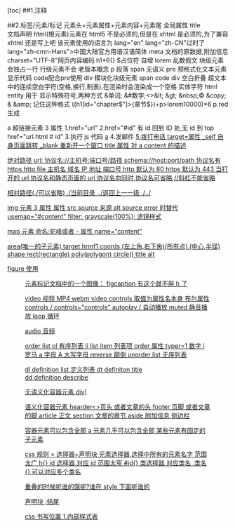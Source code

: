 [toc]
##1.注释
<!--content-->
##2.标签/元素/标记
元素头+元素属性+元素内容+元素尾
全局属性 title  
<meta charset ="UTF-8" >
<meta charset ="UTF-8" />
文档声明<!DOCTYPE html>
html(根元素)元素在 html5 不是必须的,但是在 xhtml 是必须的,为了兼容 xhtml 还是写上吧
该元素使用的语言为 lang="en" lang="zh-CN"过时了 lang="zh-cmn-Hans">中国大陆官方用语汉语简体
meta 文档的原数据,附加信息 charset="UTF-8"网页内容编码
h1*6{} $占位符 自增
lorem 乱数假文
块级元素会独占一行  行级元素不会 老版本概念
p 段落 span 无语义  pre 预格式化文本元素  显示代码  code配合pre使用   div  模块化块级元素  span  code  div
空白折叠 超文本中的连续空白字符(空格,换行,制表),在渲染时会渲染成一个空格 
实体字符 html entity 
用于 显示特殊符号,两种方式     &单词;  &#数字;<>&lt; &gt; &nbsp;© &copy; & &amp;
记住这种格式 ((h1[id="chapter$"]>{章节\$})+p>lorem10000)*6
p.red 生成 <p class="red"></p>

a 超链接元素 3 属性
1.href="url"
2.href="#id" 有 id 回到 ID 处,无 id 到 top href="url.html # id" 3.执行 js 代码 <a href="javascript:alert('content')">a</a> 4.发邮件 <a href="mailto:804748585@qq.com"> 5.拨打电话 <a href="tel:13809233994">
target=属性
\_self 自身页面跳转
\_blank 重新开一个窗口
title 属性
对 a content 的描述

绝对路径
url:
协议名://主机号:端口号/路径
schema://host:port/path
协议名有 https http file
主机名 域名 IP 地址
端口号 http 默认为 80 https 默认为 443
当打开的 url 协议名和静态页面的 url 协议名向同时,协议名可省略,//斜杠不能省略

相对路径(./可以省略)
./当前目录
../返回上一一级 ./../

img 元素 3 属性
属性 src source 来源 alt source error 时替代
usemap="#content"
filter: grayscale(100%); 滤镜样式

map 元素
命名:驼峰或者 -
属性 name="content"

area(唯一的子元素)
target
hrmf1
coords (左上角,右下角)(所有点) (中心,半径)
shape rect(rectangle) poly(polygon) circle()
title
alt

figure 使用 <figure> 元素标记文档中的一个图像：
figcaption 有这个就不用 h 了

video 视频 MP4 webm
video <source>
controls 取值为属性名本身 布尔属性
controls / controls="controls"
autoplay / 自动播放
muted 静音播放
loop 循环

audio 音频

order list ol 有序列表
li list item 列表项
order 属性 typer=1 数字 i 罗马 a 字母 A 大写字母 reverse 颠倒
unorder list 无序列表

dl definition list 定义列表
dt definiton title  
dd definition describe

无语义化容器元素
div]

语义化容器元素
hearder<>页头 或者文章的头
footer 页脚 或者文章的脚
article 正文
section 文章的章节
aside 附加信息,侧边栏

容器元素可以包含全部
a 元素几乎可以包含全部
某些元素有固定的子元素

css 规则 = 选择器+声明块
元素选择器,选择中所有的元素名字 范围太广 h{}
id 选择器,对应 id 范围太窄 #id{}
类选择器 对应类名 .类名{}
可以对应多个类名 <p class="clas1 class2"> 重叠的时候听谁的饿呢?谁在 style 下面听谁的

声明块 ;结尾

css 书写位置 1.内部样式表 <style><style/> 2.内联样式表 <h2 style=""><> 切记分号隔开 3.外部样式表 css 文件 link

- 维护
- 响应速度
- 分离,

css 常见样式声明
为什么写的元素有样式 user-agent 有默认的自带的 元素选择器,并且在最开始
注释 /\* \*/
1.color :
:预设值 pink chocolate
/三原色 rgb 表示法(0~255)浓度越来越大  
rgb(0,255,0) a alpha 透明度 小数点 0.1 可写.1 rgba hsla
饱和度
hsl（）HSL 即色相、饱和度、亮度（英语：Hue, Saturation, Lig...
hex 表示法 #008c8c 马尔斯绿 #ff4400 淘宝红可简写 #f40 黑色#000 白色 #fff 红#f00 绿#0f0 蓝#00f 灰 ccc 青黄紫

2.background-color
3.font-size 文字大小
min-width: 最小宽度 maxheight 最大高度
max-width:最大宽度
px 像素
2em 相对值 相对于父元素的几倍 父元素字体没有大小,就找爷爷,爷爷也没有就使用基准字号(浏览器定义的大小)

4 font-weight
预设值 normal bold
数字大小 400 700
strong 元素 默认加粗

5font-family 字体  
预设值 用户计算机有这种字体才行
可设定多个值 font-family:1,2,3,4;
sans-serif 非称线字体 是一类,字体的边缘没有修饰,多种

6font-style
字体样式 倾斜
预设值 italic
i 语义化是语音阅读,实际用作图标 icon 元素 默认元素选择器 倾斜属性
em 默认倾斜

7text-decoration
加各种线
eg line-through overline
a 默认 text-decoration:underline;
del 语义 废弃的内容 默认 line-through
s 语义 过期的内容 默认 line-through

8 text-indent
预设值
像素值 px
字符 em 中文就是缩进两个字符大小

9.line-height
行间距?no 是文本的行高  
值为 px 通常都是用纯数字,不定死,防止折叠
无单位 em 百分比的区别
em 为字节的大小,当 line-height 为父值时,先继承,再计算,后面字体大小变大,line-height 也不会变大.1em=100%
在设置字体大小后再设置 em 单位是 ok 的,因为他会自动计算行高成为字体的两倍大小
纯数字就是先继承再计算

10.width
宽度
11.height
12 letter-spacing 字符间距
13 text-align
文字 的排列水平排列方式
左右 居中
对齐
vertical-align’ 特性。 ‘vertical-align’ 默认值为基线( ‘baseline ’)对齐。 改变对齐的基线 可以为 0px
baseline 该元素的与父元素的基线对齐

14 opacity(不透明度) 取值 0 到 1 整个盒子的透明度,边框内容背景
hsla rbga alpha
15.background-clip:背景色覆盖区域,默认为边框盒

16.cursor 鼠标样式 common icon image format
cursor:url("地址",auto)
cursor not-allowed 禁用

17.隐藏,隐蔽盒子
display:none
visibility 默认为 visibie hidden

18.背景图
当图片为内容时用 html 的 img 元素
当作为背景喧嚷是可用 css 的背景图样式
background-image:url("")
background-repeat no-repeat 默认 x,y 轴重复,
background-size: content cover 也可写百分比 px
background-position:center top 改变背景图在内容盒的位置
背景图背景颜色混用

精灵图 许多 icon 的合集,通过操控 background-position 还有,background-size 找到 spirit
background-attachment: fixed;相对视口固定
速写
background:url("") no-repeat center/100% color
位置在前 size 后

19.iframe 嵌入网页 src
20 object embed 在页面中嵌入 flash 可替换元素,行盒
object 两个属性 data 数据位置 type 数据类型采用 MIME 格式 多用途互联网邮邮件扩展类型 <object></object>
<embed quality="high"/> 直接在属性里传递参数,空元素 兼容性各有千秋

21<abbr title=""></abbr> 缩写词
22<time datetime="2019-5-1">2019 年五月</time> 给浏览器阅读的
23 b bold 以前是无语义元素,用于加粗字体 现用于语音阅读强调 默认为加粗
24 q (quote)引用文本,默认样式加双引号 cite
25 blockquote 大段引用文本 cite="url"
26 br 在文本中换行
27 hr 分割线
28 <meta name="keywords" content="在线商城,美容"> 给浏览器阅读的
  <meta name="author" content="chenlicheng">  name="description"  描述网站
29 link  css文件  图标   rel   relation 资源和网站的关系
<link rel="icon" href=""> 浏览器标题偷的图标  rel=" shortc icon"
放在根目录下  改名为 favicon.ico也可以

简单选择器
1.id 选择器 #id{} 2.元素选择器 元素名{} 3.类选择器 .类名{}

4.通配符选择器
_,选中所有的元素 _{}所有

5.属性选择器
选择属性
[属性名]{}选中所有属性名是这个的,[属性名="值"]{},具体化了  
class="a b c d" 空格分隔符 [class~="b"]例如包含有这种字体属性值得为什么颜色
[class^="b"]也这个值开头的属性的元素 [class\$="b"] 结尾
[class\*="b"] 包含,不用空格分隔

6.伪类选择器
:hover{}悬停时的所有  
a:hover{}悬停的的所有 a
:active{}激活状态
:link{}超链接未访问的状态
:visited{}超链接访问过后的状态
写的时候按照顺序,link->visited->hover->active 不按顺序会出错 爱恨法则 lv ha
:first-child 选择网页所有元素的第一个子元素
a:first-child 选中 a 元素中的第一个元素,错必须是 a 元素,还必须是排在 a 元素的第一个
:first-of-type 选中 a 元素中的第一个元素
对应还有 last
:nth-child :nth-of-type n 关键字 even 偶数 odd 奇数
:focus 集中 tabindex 全局属性 切换顺序  
 outline 不能设置单边,一定要设置 4 个边 outline-offset 边框偏移量
:checked 专门用于 input:checkbox radio
:diabled 被禁用时

7.伪元素选择器 在这个元素的前面,并
::before
::after
content="内容"
::first-letter 选中元素内容的第一个字符
::first-line 选中元素内容的第一行
::selection 框选的内容
::placeholder 改变颜色

选择器的组合 1.并且,直接相连 ru h2:before{} p.red 是 p 元素并且有 red 类 2.后代元素/属性/类 空格 3.子元素 > 只能隔一代 4.兄弟元素 + 这个元素的下一个兄弟元素 只会检查下一个是不是,不是就停止选择
5 兄弟元素 ~这个元素的下一个所有兄弟元素 会把后面的所有元素检查一遍

选择器的并列
多个选择器,用逗号分隔,语法糖

css 层叠样式表
声明冲突
层叠:解决声明冲突的过程 权重计算 1.比较重要性
后面 加了 !important

- !important 样式
- 普通样式
- 浏览器默认

1. 比较选择器的范围
   宽窄.选择器计算 4 位数 xxxx 越大优先级高
   千位 内联为 1,不是为 0
   百位 选择器中 id 选择器的属性 #123 #123  
   十位 类选择器, 属性,伪类选择器的数量 3.顺序
   书写代码靠后的胜利
   网上可下载的常用重置样式表
   normalize.css reset meyer

继承
子元素会继承某些父元素的 css 属性,
eg:字体相关,内容相关
inherit from body
![]()引入图片

属性值得计算
渲染每个元素的前提条件,该元素的所有 css 属性必须有值
无属性值
确定声明值 user-agent
层叠冲突
使用继承
使用默认 transparent

作者样式表
浏览器的默认样式表和默认值是不一样的
inherit 强制继承 第二部层叠就计算完毕,使用继承的值
initial 将属性设置会初始值

盒模型  
box:每个元素在页面都会生成一个矩形区域
盒子类型
行盒 css 属性 display=inline 默认为行盒
块盒 display =block
行盒页面不换行 块盒独占一行

常见行盒 span a img video audio
浏览器默认样式表快盒 容器元素 h p  
盒子由什么组成呢 从内到外 -内容 content width height -填充 内边距 padding padding-left padding-right padding-top padding-bottom  
 padding 简写属性 padding:上 右 下 左 ; 上下一样,左右一样 padding: 上 左 正方形 padding 上 -边框 border 边框样式 边框宽度 边框颜色  
 border-style 默认 none border-width 默认 0 border-color 默认字体颜色 速写属性
border:宽度 样式 颜色 -外边距 margin
margin- top margin-bottom margin-left margin-right

outline 外边框不会占据空间
内容盒 content -box 填充盒 padding-box 边框盒 border-box

盒模型应用
衡量设计稿是边框盒为整体
box-sizing : border-box content-box 选择 width,height 的对象 原先为 content-box 改为 border-box

背景覆盖范围
border-box
background-clip 改变背景覆盖范围 对象为盒模型

overflow:溢出 默认为 visible hidden 隐藏 scroll overflow-y:scroll auto 滚动条的生成与否

断词规则
word-break 绝对换行规则
normal: CJK 文字位置截断 ,非 CJK 单词位置截断
break-all 截断单词
keep-all 在空白处截断,无空白不截断溢出 overflow

空白处理
white-space :nowrap 不自动换行 pre 空白预留 <pre></pre>

text-overflow:ellipsis 省略号 不固定高度,设置不换行 css,设置 over 隐藏 设置显示 ellipsis

行盒的盒模型
跟着内容走,设置不了 width height unuseful
只能调整字体大小,类型行高 间接调整
padding 增加左右会改变结构, 上下不会改变结构 但是可以用来填充背景,填充背景都有效
border 同理  
margin 同理 左右有效
内容盒的宽高,填充盒边框盒 水平方向上的设置无效

行块盒 特殊的行盒
display:inline-block 不独占一行,但行盒无效的都有效

空白折叠发生在行盒内部 或行盒(行块盒)之间

可替换元素和非可替换元素
大部分非可替换元素,页面上显示的结果取决于元素内容  
少部分可替换元素,页面上显示的结果为元素属性
可替换元素例如 img video audio 大部分均为行盒
但是这个行盒又类似于行块盒,可以设置宽高,left right 默认 fill 时调节一个宽高会保持比例
object -fit 图片的渲染方式
contain 包含在期中 默认为 fill 直接拉伸 cover 保持比例,牺牲信息

盒模型:规定单个盒子的规则
视觉格式化模型(布局规则):页面中多个盒子排列规则
三种排列方式 1.常规流
常规流,文档流,普通文档流,常规文档流
所有元素默认为常规流
块盒独占一行,行盒依次排列

包含块(containing block)每个盒子都有包含块,决定 了盒子的排列区域
大部分盒子的包含块为父元素的内容盒 对象不同 父元素为内容盒 对对象来说即为包含块 1.块盒的总宽度为包含块宽度
width 默认为 auto,他会将剩余空间填满 auto 宽度 加 padding 加 border 加 magin=包含块
magin 为 auto 即为左右吸收,子元素居中
均为 auto 时,widht 为大

width 固定时,margin-right 吸收完剩余空间

2.块盒的高度为
内容 auto 适应内容的高度
margin 默认 auto 为 0

百分比取值 相对于包含块的宽度,无论是 widht,margin,padd 水平垂直都是相对于包含的宽 border 无法用百分比
包含块有高度,百分比相对于包含块,无则无效

两个常规流的块盒,上下外边距相邻会合并,取 max,想要隔开 100,必须都 margin100,而不是 50➕50,一定要相邻,
当 border padding 为 0 时,子父元素的外边距相邻也会合并,
重叠时 相对对象相同. 只有上下会 ,左右不会

2.浮动
文字环绕
是因为常规流块盒先无视图片行块盒,接着内容的匿名行盒避开行块盒
横向排列
float 属性
left 靠上靠左 right 靠上靠右靠默认 none
设置 float display 强制转为 block
这个 block 不独占一行
宽度为 auto,适应内容的宽度
margin auto 为 o
对比行块盒,块盒的浮动没有空白折叠间隙
排列时回避开常规流的块盒
常规刘块盒排列时,无视浮动流块盒,书写顺序决定
行盒排列时会避开浮动盒
匿名行盒.所有的文字都会被浏览器放在一个行盒中
高度坍塌,常规流的适应内容高度 auto 不会计算浮动流盒子的高度
清除浮动 clear 默认为 none left:清除左浮动,right 清除右浮动 both 清除左右浮动,
该元素会出现在所有 left right both 盒子的下方
写一个空元素 div clear
通常用.clearfix::after{content=" clear" display=block clear=both 默认为行盒想想书名号}
over-flow=hidden 浮动元素又回到了容器层，把容器高度撑起 BFC

考虑整体样式,放大思维
左浮动向上向左排列 右浮动向上向右排列
空间不够向下移动知道空间够了再水平移动,浮动盒子的顶边不能高于上一个盒子的顶边

3.定位
手动控制元素精准定位
position  
static 静态的 relative 相对定位 absolute 绝对定位 fixed 固定定位
定位元素会脱离常规流
relative 除外 relative 排列还是会和常规流一起排列,但是移动时不会影响常规流元素
常规流排列会忽略那些脱离了常规流的元素
relative
不会导致元素脱离文档流,只会让元素在原来的位置偏移
left right top bottom
盒子的偏移不会影响其他常规流元素
absolute 他的包含块不是他父元素的内容盒了,祖先元素第一个定位元素的填充盒,否则为整个网页的,初始化包含块
他的活动范围包含块,leftright 为距离左边的距离
fixed 固定定远的包含块为 视口,浏览器的可视窗口
绝对定位,和固定定位居中,定宽定高,
leftrighttopbottom 为 0 全部初始化,margin auto
定位元素重叠时,堆叠上下文,
设置 z-index value 越大,越靠近 user,只有定位元素才有效,可以设置为负数,-1 被常规流和浮动覆盖
绝对,固定定位的元素一定是块盒,relative 不会改变
排列方式,不可能是多种,即浮动又定位
固定定位宽度要设置成 100%定宽

1.给 nav 定型,让 nav 在 div 中 marginauto 居中 2.直接让整个 nav 里的内容 textaligncenter 居中,可继承. line-height 水平
样式切换,可以切换类 active 的位置 javascript 中
因为随着浏览器缩小,宽度没变,证明不是百分比,所以定宽
插入一个列表 ulli 只不过表示这里有一个列表,只是为了解读,不影响结果
老师采用的是都浮动,定宽,防止串行
我采用的是常规流无视浮动流,内容避开浮动流
当浮动和行盒在同一行时,浮动在后也会跑到最前方,然后行盒避开
行块盒是特殊的行盒,只有一行
border-radius: 15px;
:nth-child()伪类选择器 n 为自然数 p::nth-child()是 p 且第几个 p p :nth-child() p 的第几个后代
white-space: nowrap;
overflow: hidden;
text-overflow: ellipsis;
text-align: center;
一套组合拳
切记有浮动之后都要 clear 以防万一
display=none 让这个块不显示
一种逻辑思维,在一个小的框里放多的东西,让他溢出
在表示图标的图片中隐藏一个一级标题 h1 让他溢出

表单元素
一系列元素,用于收集用户数据

input 元素 输入框
type: 输入的类型 text 普通文本 password 密码用\*代替 date 日期建荣文 search 搜索兼容 image 图片
range 滑块 color 色彩框 number 只能输入数字框 checkbox 多选框 radio 单选框 checked 初始选择 file 文件
value:初始显示值 placeholder="请输入密码"占位符
input::-webkit-input-placeholder 修改颜色
max-length

input make button
type:submit button reset

select 元素 子元素 option 选择 选项 可加布尔属性 selected 初始选择 布尔属性 multiple

<optgroup label></optgroup> 给选项分组

textarea 文本域 row 行 col 列 css 属性 resize 控制文本域是否能被控制大小
text ,textarea 首行缩进 padding 还有 text-indent 首行缩进

button
style: reset submit button 默认为 submit 文本直接写在 button 内容 不用写在属性所以可以加图片等

配合表单使用的元素
label 通常配合单,多选框使用
显示关联 label inputradio 分开写 隐示关联 直接把 inputradio 写在 label 中
作用是点文字也能切换,点标签也能切换

datalist 数据列表
通常用与和普通列表一起使用 <datalist id="user"> list id data 下写 option value 值对应

form 通常将整个表单元素放到 form 中,当提交表当时,会将表单以合适的方式提交到服务器 fo

fieldset 表单分组 字段集
子元素 legend 元素 表单分组标题

表单状态
布尔属性 readonly 只能读 disabled 是否禁用
溢出的加滚动条,设置类属性以后可以用 js 切换

表格元素
杂碎太多渲染速度太慢,全部读取完毕才渲染
表格 table  
caption 表格标题 thead 表头 tbody 表格主体 tfoot 表尾
thead tbody tfoot 都有的子元素 tr trow 表格行
普通单元格 td thead 的单元格 th table width:100%可继承 border-collapse 默认 separate
td colspan=""跨越多少列 rowspan="跨多少行"

@规则
at-rule @规则 @语句 css 语句 css 指令 书写与 css 中
import
@import "path" 导入另外一个 css 文件 @import "reset.css"; 分号结束 先导入这个
@charset "UTF-8"; 告诉浏览器该 css 文件的字符编码集为 必须写在第一行,在 import 之前
@font-face{}指令制作一个新字体

web 字体和图标
web 字体 用户电脑没有这个字体,强行让用户下载
iconfont.cn link 外部 CSS 文件
font-class 方式
类名创建 link href 在线使用 类名 after 使用
离线使用 下载文件
unicode 方式
复制字体创建,修改字体 使用实体字符 html entity &#16 进制数字
icon 两种方式,精灵图 css 指令

block fotmatting context BFC
它是一块独立渲染的区域,规定了常规流块盒的布局

- ,水平方向上,总宽度=包含块的宽度
- 垂直方向依次排放
- 外边距无缝相邻,外边距合并
- 排列时无视浮动元素
  根元素,hmtl 创建的 bfc 覆盖了网页中的所有元素
  浮动和绝对定位,固定定远 元素
  overflow!=visible 的块盒
  主要是利用它的特性,他的规则 ,
  会创建 bfc 创建这个渲染区域的元素,auto 高度会计算 float 块盒的高度,但还是不会计算定位流的高度
  创建 bfc 区域的元素,还是会无视浮动流,它是区域会避开浮动流,不会重叠
  bfc 区域内不会发生邻边合并

  布局 1.主区域定宽,浮动, 2. 利用常规流块盒 bfc 区域会避开浮动
  两栏三栏一样

  等高布局
  1.CSS 的弹性盒
  2.js 控制 3.伪等高 由主内容来决定外边框的高度,所以 afterclear 产生的必须在主内容下,
  侧边栏设置夸张的高度,height10000;再设置 margin--bottom 为负数 原理
  产生的效果为,侧边栏的背景填充高度由主栏决定
  为什么呢 因为外框的自动适应高度为适应这个盒子 内边框的 width+padding+margin+border margin 为负数,外框也变小

  元素书写顺序,
  float 先 float 再主题
  定位 先主题 在绝对定位 祖先元素&定位元素的填充盒

  后台页面的布局 为了改变视口大小的时候不产生滚动条,里面产生滚动条
  整个页面不会发生滚动,那么整个页面的大小百分比要随着视口的大小发生变化
  整个页面放进一个容器 fixed 视口
  内容也要为 100% 100%,的话,把标题绝对定位,给内容设置 padding

body 的拓展
backgroud-color 填充的是边框盒
画布 canvas

设置 html 或者没设置 html 设置 body background color 时设置是画布,画布取决于 html,有最小值最小值为视口的宽高

background-image
body 设置背景图
设置 html 或者没设置 html 设置 body background-image 宽高百分比相对于 html 没有最小值
恢复正常给 html 加点颜色就好了

行盒的垂直对齐
多个行盒垂直方向上的对齐
图片的底部白边

当图片的父元素块盒的高度是自动时,图片盒父元素底部有白边 图片的基线在最图片 1.设置父元素字体大小为 0 副作用 子元素字体消失,设置都设置不出来 2.设置图片为块盒 3.修改对齐的基线

参考线-深入理解字体
font-size line-height vertical-align font-family
文字的制作时有参考线的 不同文字参考线不同
通常为 5 根参考线 text top/ascent 顶线 super 上基线 baseline 基线 sub 下基线 text bottom,descent 底线
平时设置 font-side 字体大小是设置的文字相对大小,实际文字大小是顶线到底线的距离

堆叠上下文
堆叠上下文 stack context 绝对了 z 轴的规定顺序

- html 会创建堆叠上下文
- 设置了 z-index 的定位元素 except z-index auto

svg
svg scalable vector graphics 可缩放的矢量图 1.该图片用代码书写而成的 2.缩放不会失真,类似 turtle 用代码作图 3.内容轻量
使用方法 1.直接复制源代码
2.img backgroundimg
3.embed object iframe

书写 svg 默认 300×150
矩形 rectangle rec
width height x y 距离 xy 的距离 fill 颜色 stroke 边 stroke-width 边
圆形 circle cx="中心店的坐标" cy
transparent 透明
椭圆 ellipse rx"长半轴" ry 短半轴 cxc cy
线条 line
x1 x2 y1 y2
polyline 多线<polylne points=""> 设置点 会自动把第一个点和最后一个点相连填充
polygon points=""
<path d="<path>"> 路径

数据链接
data url data:MIME, 加数据
意义??
优点 ,减少请求,每一次请求都是从外部获取数据
有利于数据动态变化
缺点 浏览器会缓存图片
时间相应快慢说不准
应用:体积较小时例如 icon

base64 将二进制转换为字符串

<!-- <link rel="stylesheet" href="data:text/css,h1{color:blue;}"> -->
<!-- <link rel="stylesheet" href="data:text/css;base64,aDF7Y29sb3I6Ymx1ZTt9"> -->

浏览器的兼容性
市场竞争,版本变化,厂商前缀
eg box-sizing -webkit-box-sizing 自己弄的属性
ie 前缀 -ms-
谷歌 safari -webkit-
opera -o-
火狐 -moz-

-webkit-特有滚动条
背景图多选一
background-image:-webkit-image-set(url()1x,url()2x)浏览器会自行选择 1x 一个像素点有一个显象单元

css hack
根据不同的浏览器,主要针对 ie,设置不同的样式和元素 1.样式
ie,中 css 特殊前缀 \*前缀,\_前缀 \9 后缀,各种兼容

渐进增强和优雅降级 1.先写个都能运行的,再给新版本加新样式 2.先写最新的,再针对低版本处理

居中总结
行盒行块盒居中
水平居中 text-align-center
块盒 定宽 margin auto
定位块 lrtb=0,margin=auto

垂直
行块盒或块盒里面的单行盒,line-height vertical
行块盒或块盒里面的多行盒 没完美方案,给盒子设置相同的 padding

样式补充
display :list-item
本质是一个块盒,该盒子会附带一个盒子
盒子本身是 主盒,生成的为次盒 先排列次盒
ulli 即如此
设置 css list-style-type 这个属性可继承
list-style-position 次盒相对主盒位置
list-style:速写 circle inside;

图片失效时的宽高问题,坍塌,img 本身是行盒,改成块盒或者行块盒即可

行盒中包含行块盒和可替换元素 行盒高度只跟字符有关,行块盒,img,等撑不起行盒,把这些元素换成块盒

text-align:justify
justify 除了最后一行外,分散对齐,把空白撑开 最后一行也实现::after

制作一个三角形
利用边框,width,height=0,其他颜色为透明

direction 方向 writing-mode
direction 设置开始和结束的方向 ltr left to right
writing-mode vertical-rl

utf-8 直接书写
&#x0000;&#x0000; 写在 content 里面 content:"\0000"

项目开发注意事项 1.重视项目

CSS3
盒阴影 box-shadow
5 个值 +-x 沿着 x 轴的矢量 +-y 轴 +模糊度 扩大的像素 颜色 默认 outset
x offset yoffset blur spread color outset/inset 建议大小为 20px

text-shadow
x offset yoffset blur colora

border-images
border:15px solid transparent;

background-images
background-Origin 背景图像的区域, border-box contentbox
background-clip 裁剪后显示的区域 显示 border-box

渐变 gradient
background-image: linear-gradient(to top ,#fff,#000); 起点,终点颜色,角度 deg
to left right ,bottom right deg
多个颜色节点 依次写 background-image: linear-gradient(to right, red,orange,yellow,green,blue,indigo,violet);  
颜色可设置 hsla rgba 带透明度的调色
转换节点
linear-gradient(red 0%, orange 25%, yellow 50%, green 75%, blue 100%);
红完全转换为橙是在 25,转换中点是 12.5
linear-gradient(red 10%, 30%, blue 90%);
0~10 为纯红,从 10 开始到 90 为 gradient 90~100 为纯蓝,默认转换节点是中点那就是 90-10/2,中点为 50,中间的 30 为设置了转换节点
重复线性渐变, background-image: repeating-linear-gradient(red, yellow 10%, green 20%);

径向渐变(Radial gradients)
closest-side closest-corner farthest-side farthest-corner
与最近的边

text-overflow
clip 裁切 ellipsis 省略号

word-break: keep-all; break-all 强制截断 控制单词的截断
word-wrap 控制 换行 break-word

css3
2d 转换
transform:translate(x 轴,ya 轴)移动
rotate(30deg) 默认顺时针,负数逆时针
scale()比例缩放, x 轴的几倍,y 轴的几倍

      2、skew(xdeg,ydeg)
         ydeg : 纵向倾斜度数
         y取值为正，y轴不动,x轴顺时针倾斜一定角度
         y取值为负，y轴不动,x轴逆时针倾斜一定角度
    
         matrix矩阵
          a,b,c,d,e,f
          结论 e对应x轴位移,f对应y轴位移
          a对应x轴缩放，d对应y轴缩放

3d 转换
transform: rotateX(120deg); transform: rotateX(120deg); 沿着 x,y 轴翻转

transiton
transition: width 2s;过渡

css 动画
@keyframes myfirst
{
0% {background: red; left:0px; top:0px;}
25% {background: yellow; left:200px; top:0px;}
50% {background: blue; left:200px; top:200px;}
75% {background: green; left:0px; top:200px;}
100% {background: red; left:0px; top:0px;}
}
或者用 from to
animation myfirst 2s

css3 创建多列排列
column-count: 3; 创建 3 列
column-gap: 40px; 间隙 40px
column-rule-style: solid;
column-rule-width: 1px;宽度
column-rule-color: lightblue;颜色
column-rule: 1px solid lightblue;
column-span:all 跨越多少行
column-width: 100px; 定宽

外形修饰
outline:2px solid red;
outline-offset:15px; 偏移 正负外内

按钮动画添加箭头标记:,把图标 o'pcity 从 0 到 1
按钮动画点击时添加 "压下" 效果: 影子
按钮动画波纹效果 从 1 到 0,从无到有

选择器前加 not 排除 not(.active)
分页
做到无缝 a 为行盒,且无空白折叠, 浮动
ul>li 行块盒>a 行盒设置 padding 行块盒都能设置

CSS3 弹性盒（ Flexible Box 或 flexbox），是一种当页面需要适应不同的屏幕大小以及设备类型时确保元素拥有恰当的行为的布局方式
行块盒
同一行设置,设置 margintop,bottom 整行都会动
行盒里面放行盒因为宽度不够会换行 white-space :nowrap
设置 lineheight 要注意,继承属性,vertical 要当心
常用方法,全部框起来,设置整体 margin-top
h1 标题,设置 apadding,仍然有背景图,height 为 0 内容隐藏, 第二种,a 为块盒,内容在第二行,隐藏

用 form 框起来,buttonsubmit,回车提交
text-indent

使用公共样式,整体统一,
多使用伪元素选择器
伪类选择器,找规律
利用 text-align= justifyl
在最下方生成宽度拉满,高度为 0 的块
命名,最外边命名,多用外名,里面用通用的,生成的都用伪类来写
处理空白折叠,利用浏览器自动在最后出生成</>取消空白折叠
用浮动会出现高度不统一时的问题,定高可以解决
每一次设置并排电影图片浮动 margin 时,记得设置转行的为 0  
设置最大的宽度为 max-,让他自适应
行块盒也自带 bfc
判断切换的位置,
一些简单的可以直接 hover 后写,生成  
多写注释

兼容 ie8 的透明度
filter:alpha(opacity=50)

nth-给第 5n 个设置 margin-left 为 0 或者给父元素设置一个负的 marginright

flex container flex item 弹性盒 弹性盒的项目  
display: flex inline-flex 决定了弹性盒为块级还是行级
container dispaly=flex flex item 水平布局
flex 布局模型 main axis 主轴 cross size 交叉轴  
 main start 主轴开始 main end 主轴结束 cross start cross end  
 main size 即水平方向的宽 cross size

## flex-container

flex-flow
缩写属性
flex-direction||flex-wrap
flex-direction
flex-item 强制转换为 block 默认为 row 排列 main start->main end
value:row-reverse column, column-reverse column 不是 across 排列方向,而是将主轴变为 column

flex-wrap
默认情况 flex-items 为单行,即使大于 flex-container,执行 compress
nowrap 默认为单行 wrap 多行 wrap-reverse 对比 wrap cross start 和 end 方向相反

justify-content
调整 flex-item 在 main axis 的对齐方式
flex-start flex-end center space-between 两边贴边 space-evenly 均分 space-around 左右的距离是中间的一半

align-items
调整 flex-item 在 cross axis 的对齐方式 justify 单行对齐方式
items 在 cross axis 是拉伸满的
normal == stretch

align-content
justify 调整多行 items 对齐方式
flex-start flex-end

## flex-items

flex
flex-grow |flex-shrink|flex-basis
缩写属性

order
设置为 value,justify 排布顺序
defalut 默认值是 0 可以为负数

flex-basis
设置 main-axis 方向上的 items 的大小 ,即 width column 即 height

flex-grow
自动拉伸,value 为 number 可以为小数,即不全部分完

flex-shrink
默认值为 1,默认就会收缩

align-self
会覆盖 align-items 的 effort 设置单独的 align-items


Grid 布局
display:grid display:inline-grid

grid-template-columns: 40px 50px auto 50px 40px;
grid-template-rows: 25% 100px auto;
inline-grid rows columns auto 无效 columns auto 无效
可以指定名字
grid-template-columns: [cross1]80px [cross2]40px [cross2]10px [cross4]40px;
grid-template-rows: [main1]30px [main2]60px [main3]90px;
划线分布
grid-column-start: cross1;    grid-column-end: cross4;

grid-template-columns:repeat(2,100px 20px)  2个100px+20px 
repeat(auto-fill 100px) 在一行内放满100p'x
1fr 1fr 2fr;  按比例划分 ,三行或者三列 ,后面的为前面的两倍  fragment


布局下的div默认按照格子的顺序从做左到右分布,大小就是格子大小
grid-template-areas: "header header header header"
                            "main main empty sidebar"
                            "footer footer footer footer";
给每个格子都命名, 
grid-area: header; 占据格子
grid-area: <row-start> / <column-start> / <row-end> / <column-end>;
grid-area: 1 / 1 / 3 / 3;  也可划线

grid-line grid-column-start: 2;grid-column-end: 4;
grid-row-start: 2;grid-row-end: 4;  
划线,根据线来起止
grid-column:  2/4 ;=grid-column-start: 2;grid-column-end: 4;
  grid-row:  / 


内对齐
justify-items:start | end | center | stretch;  水平方向
网格内的div默认会撑满,当设置了大小小于网格大小,justify-items就是div在网格内的对齐方式
align-items start | end | center | stretch;   垂直方向
justify-self start | end | center | stretch; 操控单个单元格
align-self  :
place-items = <align-items> <justify-items>; centent;center
place-self  <align-self> <justify-self>;  设置单个]

外对齐 容器相对于浏览器对齐
place-content :<align-content> <justify-content>
start | end | center | stretch | space-around | space-between | space-evenly;
space  格子拆分对齐

间隙
column-gap:10px
row-gap:10px
grid-gap:  <grid-row-gap> <grid-column-gap>; 20px 20px; 速写attr

默认填充是先行后列   可以改为先填充列  grid-auto-flow: column;

 <video
      data-dps-name="default_"
      name="media"
      muted
      autoplay
      loop
      class="dps video-bg dps"
      poster="./about01.jpg"
    >
      <source
        type="video/mp4; codecs=&quot;avc1.4D401E, mp4a.40.2&quot;"
        src="./test2.mp4"
        group="banner"
      />
    </video>
放动图

想要重复的触发动画必须先显示5s,再隐藏0s,不可以直接频繁显示,只写显示不写隐藏不能重复
text-transform: uppercase; 全部大写
letter-spacing: 2px;
div1{div2} div1,div2设置4条边,设置width 100%
